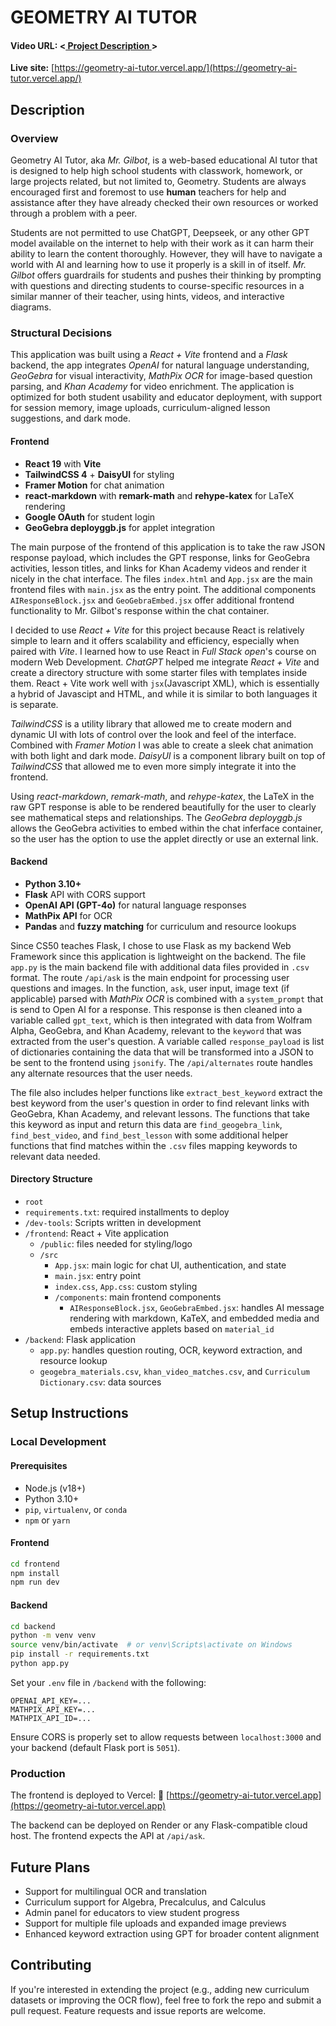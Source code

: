# GEOMETRY AI TUTOR
#### Video URL: <[ Project Description ](https://youtu.be/DcenZZnQq3Y)>

**Live site:** [https://geometry-ai-tutor.vercel.app/](https://geometry-ai-tutor.vercel.app/)

## Description

### Overview

Geometry AI Tutor, aka *Mr. Gilbot*, is a web-based educational AI tutor that is designed to help high school students with classwork, homework, or large projects related, but not limited to, Geometry. Students are always encouraged first and foremost to use **human** teachers for help and assistance after they have already checked their own resources or worked through a problem with a peer. 

Students are not permitted to use ChatGPT, Deepseek, or any other GPT model available on the internet to help with their work as it can harm their ability to learn the content thoroughly. However, they will have to navigate a world with AI and learning how to use it properly is a skill in of itself. *Mr. Gilbot* offers guardrails for students and pushes their thinking by prompting with questions and directing students to course-specific resources in a similar manner of their teacher, using hints, videos, and interactive diagrams.

### Structural Decisions

This application was built using a *React + Vite* frontend and a *Flask* backend, the app integrates *OpenAI* for natural language understanding, *GeoGebra* for visual interactivity, *MathPix OCR* for image-based question parsing, and *Khan Academy* for video enrichment. The application is optimized for both student usability and educator deployment, with support for session memory, image uploads, curriculum-aligned lesson suggestions, and dark mode.

#### Frontend
- **React 19** with **Vite**
- **TailwindCSS 4** + **DaisyUI** for styling
- **Framer Motion** for chat animation
- **react-markdown** with **remark-math** and **rehype-katex** for LaTeX rendering
- **Google OAuth** for student login
- **GeoGebra deployggb.js** for applet integration

The main purpose of the frontend of this application is to take the raw JSON response payload, which includes the GPT response, links for GeoGebra activities, lesson titles, and links for Khan Academy videos and render it nicely in the chat interface. The files `index.html` and `App.jsx` are the main frontend files with `main.jsx` as the entry point. The additional components `AIResponseBlock.jsx` and `GeoGebraEmbed.jsx` offer additional frontend functionality to Mr. Gilbot's response within the chat container.

I decided to use *React + Vite* for this project because React is relatively simple to learn and it offers scalability and efficiency, especially when paired with *Vite*. I learned how to use React in *Full Stack open*'s course on modern Web Development. *ChatGPT* helped me integrate *React + Vite* and create a directory structure with some starter files with templates inside them. React + Vite work well with `jsx`(Javascript XML), which is essentially a hybrid of Javascipt and HTML, and while it is similar to both languages it is separate.

*TailwindCSS* is a utility library that allowed me to create modern and dynamic UI with lots of control over the look and feel of the interface. Combined with *Framer Motion* I was able to create a sleek chat animation with both light and dark mode. *DaisyUI* is a component library built on top of *TailwindCSS* that allowed me to even more simply integrate it into the frontend.

Using *react-markdown*, *remark-math*, and *rehype-katex*, the LaTeX in the raw GPT response is able to be rendered beautifully for the user to clearly see mathematical steps and relationships. The *GeoGebra deployggb.js* allows the GeoGebra activities to embed within the chat inferface container, so the user has the option to use the applet directly or use an external link.

#### Backend
- **Python 3.10+**
- **Flask** API with CORS support
- **OpenAI API (GPT-4o)** for natural language responses
- **MathPix API** for OCR
- **Pandas** and **fuzzy matching** for curriculum and resource lookups

Since CS50 teaches Flask, I chose to use Flask as my backend Web Framework since this application is lightweight on the backend. The file `app.py` is the main backend file with additional data files provided in `.csv` format. The route `/api/ask` is the main endpoint for processing user questions and images. In the function, `ask`, user input, image text (if applicable) parsed with *MathPix OCR* is combined with a `system_prompt` that is send to Open AI for a response. This response is then cleaned into a variable called `gpt_text`, which is then integrated with data from Wolfram Alpha, GeoGebra, and Khan Academy, relevant to the `keyword` that was extracted from the user's question. A variable called `response_payload` is list of dictionaries containing the data that will be transformed into a JSON to be sent to the frontend using `jsonify`. The `/api/alternates` route handles any alternate resources that the user needs.

The file also includes helper functions like `extract_best_keyword` extract the best keyword from the user's question in order to find relevant links with GeoGebra, Khan Academy, and relevant lessons. The functions that take this keyword as input and return this data are `find_geogebra_link`, `find_best_video`, and `find_best_lesson` with some additional helper functions that find matches within the `.csv` files mapping keywords to relevant data needed.

#### Directory Structure

- `root`
- `requirements.txt`: required installments to deploy
- `/dev-tools`: Scripts written in development
- `/frontend`: React + Vite application
  - `/public`: files needed for styling/logo
  - `/src`
    - `App.jsx`: main logic for chat UI, authentication, and state
    - `main.jsx`: entry point
    - `index.css`, `App.css`: custom styling
    - `/components`: main frontend components
      - `AIResponseBlock.jsx`, `GeoGebraEmbed.jsx`: handles AI message rendering with markdown, KaTeX, and embedded media and embeds interactive applets based on `material_id`
- `/backend`: Flask application
  - `app.py`: handles question routing, OCR, keyword extraction, and resource lookup
  - `geogebra_materials.csv`, `khan_video_matches.csv`, and `Curriculum Dictionary.csv`: data sources


## Setup Instructions

### Local Development

#### Prerequisites
- Node.js (v18+)
- Python 3.10+
- `pip`, `virtualenv`, or `conda`
- `npm` or `yarn`

#### Frontend

```bash
cd frontend
npm install
npm run dev
```

#### Backend

```bash
cd backend
python -m venv venv
source venv/bin/activate  # or venv\Scripts\activate on Windows
pip install -r requirements.txt
python app.py
```

Set your `.env` file in `/backend` with the following:

```
OPENAI_API_KEY=...
MATHPIX_API_KEY=...
MATHPIX_API_ID=...
```

Ensure CORS is properly set to allow requests between `localhost:3000` and your backend (default Flask port is `5051`).

### Production

The frontend is deployed to Vercel:
📍 [https://geometry-ai-tutor.vercel.app](https://geometry-ai-tutor.vercel.app)

The backend can be deployed on Render or any Flask-compatible cloud host. The frontend expects the API at `/api/ask`.

## Future Plans

- Support for multilingual OCR and translation
- Curriculum support for Algebra, Precalculus, and Calculus
- Admin panel for educators to view student progress
- Support for multiple file uploads and expanded image previews
- Enhanced keyword extraction using GPT for broader content alignment

## Contributing

If you're interested in extending the project (e.g., adding new curriculum datasets or improving the OCR flow), feel free to fork the repo and submit a pull request. Feature requests and issue reports are welcome.